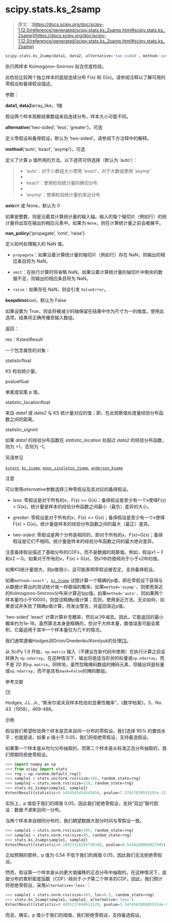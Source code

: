 # scipy.stats.ks_2samp

> 原文：[https://docs.scipy.org/doc/scipy-1.12.0/reference/generated/scipy.stats.ks_2samp.html#scipy.stats.ks_2samp](https://docs.scipy.org/doc/scipy-1.12.0/reference/generated/scipy.stats.ks_2samp.html#scipy.stats.ks_2samp)

```py
scipy.stats.ks_2samp(data1, data2, alternative='two-sided', method='auto', *, axis=0, nan_policy='propagate', keepdims=False)
```

执行两样本 Kolmogorov-Smirnov 拟合优度检验。

此检验比较两个独立样本的底层连续分布 F(x) 和 G(x)。请参阅注释以了解可用的零假设和备择假设描述。

参数：

**data1, data2**array_like，1维

假设两个样本观察结果数组来自连续分布，样本大小可能不同。

**alternative**{‘two-sided’, ‘less’, ‘greater’}，可选

定义零假设和备择假设。默认为 ‘two-sided’。请参阅下方注释中的解释。

**method**{‘auto’, ‘exact’, ‘asymp’}，可选

定义了计算 p 值所用的方法。以下选项可供选择（默认为 ‘auto’）：

> +   ‘auto’：对于小数组大小使用 ‘exact’，对于大数组使用 ‘asymp’
> +   
> +   ‘exact’：使用检验统计量的确切分布
> +   
> +   ‘asymp’：使用检验统计量的渐近分布

**axis**int 或 None，默认为 0

如果是整数，则是沿着其计算统计量的输入轴。输入的每个轴切片（例如行）的统计量将出现在输出的相应元素中。如果为 `None`，则在计算统计量之前会被展平。

**nan_policy**{‘propagate’, ‘omit’, ‘raise’}

定义如何处理输入的 NaN 值。

+   `propagate`：如果沿着计算统计量的轴切片（例如行）存在 NaN，则输出的相应条目将为 NaN。

+   `omit`：在执行计算时将省略 NaN。如果沿着计算统计量的轴切片中剩余的数据不足，则输出的相应条目将为 NaN。

+   `raise`：如果存在 NaN，则会引发 `ValueError`。

**keepdims**bool，默认为 False

如果设置为 True，则会将被减少的轴保留在结果中作为尺寸为一的维度。使用此选项，结果将正确传播至输入数组。

返回：

res：KstestResult

一个包含属性的对象：

statisticfloat

KS 检验统计量。

pvaluefloat

单尾或双尾 p 值。

statistic_locationfloat

来自 *data1* 或 *data2* 与 KS 统计量对应的值；即，在此观察值处度量经验分布函数之间的距离。

statistic_signint

如果 *data1* 的经验分布函数在 *statistic_location* 处超过 *data2* 的经验分布函数，则为 +1，否则为 -1。

另请参见

[`kstest`](scipy.stats.kstest.html#scipy.stats.kstest "scipy.stats.kstest"), [`ks_1samp`](scipy.stats.ks_1samp.html#scipy.stats.ks_1samp "scipy.stats.ks_1samp"), [`epps_singleton_2samp`](scipy.stats.epps_singleton_2samp.html#scipy.stats.epps_singleton_2samp "scipy.stats.epps_singleton_2samp"), [`anderson_ksamp`](scipy.stats.anderson_ksamp.html#scipy.stats.anderson_ksamp "scipy.stats.anderson_ksamp")

注意

可以使用*alternative*参数选择三种零假设及其对应的备择假设。

+   *less*: 零假设是对于所有的x，F(x) >= G(x)；备择假设是至少有一个x使得F(x) < G(x)。统计量是样本的经验分布函数之间最小（最负）差异的大小。

+   *greater*: 零假设是对于所有的x，F(x) <= G(x)；备择假设是至少有一个x使得F(x) > G(x)。统计量是样本的经验分布函数之间的最大（最正）差异。

+   *two-sided*: 零假设是两个分布是相同的，即对于所有的x，F(x)=G(x)；备择假设是它们不相同。统计量是样本的经验分布函数之间的最大绝对差异。

注意备择假设描述了基础分布的*CDFs*，而不是数据的观察值。例如，假设x1 ~ F和x2 ~ G。如果对于所有的x，F(x) > G(x)，则x1中的值倾向于小于x2中的值。

如果KS统计量很大，则p值很小，这可能表明零假设被否定，支持备择假设。

如果`method='exact'`，[`ks_2samp`](#scipy.stats.ks_2samp "scipy.stats.ks_2samp") 试图计算一个精确的p值，即在零假设下获得与从数据计算出的测试统计值一样极端的概率。如果`method='asymp'`，则使用渐近的Kolmogorov-Smirnov分布来计算近似p值。如果`method='auto'`，则如果两个样本量均小于10000，则尝试精确p值计算；否则，使用渐近方法。无论如何，如果尝试并失败了精确p值计算，将发出警告，并返回渐近p值。

‘two-sided’ ‘exact’ 计算计算补充概率，然后从1中减去。因此，它能返回的最小概率约为1e-16。虽然算法本身是精确的，但对于大样本量，数值误差可能会累积。它最适用于其中一个样本量仅为几千的情况。

我们通常遵循Hodges对Drion/Gnedenko/Korolyuk的处理[[1]](#r2a7d47e1a68b-1)。

从 SciPy 1.9 开始，`np.matrix` 输入（不建议在新代码中使用）在执行计算之前会转换为 `np.ndarray`。在这种情况下，输出将是适当形状的标量或`np.ndarray`，而不是 2D 的`np.matrix`。同样地，虽然忽略掩码数组的掩码元素，但输出将是标量或`np.ndarray`，而不是具有`mask=False`的掩码数组。

参考文献

[[1](#id1)]

Hodges, J.L. Jr., “斯米尔诺夫双样本检验的显著性概率”，《数学档案》，3，No. 43（1958），469-486。

示例

假设我们希望检验两个样本是否来自同一分布的零假设。我们选择 95% 的置信水平；也就是说，如果 p 值小于 0.05，我们将拒绝零假设，支持备选假设。

如果第一个样本是从均匀分布抽取的，而第二个样本是从标准正态分布抽取的，我们预期将拒绝零假设。

```py
>>> import numpy as np
>>> from scipy import stats
>>> rng = np.random.default_rng()
>>> sample1 = stats.uniform.rvs(size=100, random_state=rng)
>>> sample2 = stats.norm.rvs(size=110, random_state=rng)
>>> stats.ks_2samp(sample1, sample2)
KstestResult(statistic=0.5454545454545454, pvalue=7.37417839555191e-15) 
```

实际上，p 值低于我们的阈值 0.05，因此我们拒绝零假设，支持“双边”替代假设：数据*不是*来自同一分布。

当两个样本来自相同分布时，我们期望数据大部分时间与零假设一致。

```py
>>> sample1 = stats.norm.rvs(size=105, random_state=rng)
>>> sample2 = stats.norm.rvs(size=95, random_state=rng)
>>> stats.ks_2samp(sample1, sample2)
KstestResult(statistic=0.10927318295739348, pvalue=0.5438289009927495) 
```

正如预期的那样，p 值为 0.54 不低于我们的阈值 0.05，因此我们无法拒绝零假设。

然而，假设第一个样本是从向更大值偏移的正态分布中抽取的。在这种情况下，底层分布的累积密度函数（CDF）倾向于*小于*第二个样本的CDF。因此，我们预计将拒绝零假设，采用`alternative='less'`：

```py
>>> sample1 = stats.norm.rvs(size=105, loc=0.5, random_state=rng)
>>> stats.ks_2samp(sample1, sample2, alternative='less')
KstestResult(statistic=0.4055137844611529, pvalue=3.5474563068855554e-08) 
```

而且，确实，p 值小于我们的阈值，我们拒绝零假设，支持备选假设。
